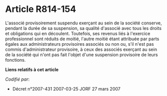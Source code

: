 # Article R814-154

L'associé provisoirement suspendu exerçant au sein de la société conserve, pendant la durée de sa suspension, sa qualité
d'associé avec tous les droits et obligations qui en découlent. Toutefois, ses revenus liés à l'exercice professionnel sont
réduits de moitié, l'autre moitié étant attribuée par parts égales aux administrateurs provisoires associés ou non ou, s'il
n'est pas commis d'administrateur provisoire, à ceux des associés exerçant au sein de la société qui n'ont pas fait l'objet
d'une suspension provisoire de leurs fonctions.

**Liens relatifs à cet article**

_Codifié par_:

  - Décret n°2007-431 2007-03-25 JORF 27 mars 2007
